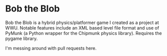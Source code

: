 # Bob the Blob
Bob the Blob is a hybrid physics/platformer game I created as a project at WWU. Notable features include an XML based level file format and use of PyMunk (a Python wrapper for the Chipmunk physics library). Requires the pygame library.


I'm messing around with pull requests here.
